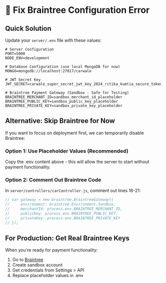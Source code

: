 # 🔧 Fix Braintree Configuration Error

## **Quick Solution**

Update your `server/.env` file with these values:

```env
# Server Configuration
PORT=5000
NODE_ENV=development

# Database Configuration (use local MongoDB for now)
MONGO=mongodb://localhost:27017/carwale

# JWT Secret Key
JWT_SECRET=carwale_super_secret_jwt_key_2024_ritika_kumtia_secure_token

# Braintree Payment Gateway (Sandbox - Safe for Testing)
BRAINTREE_MERCHANT_ID=sandbox_merchant_id_placeholder
BRAINTREE_PUBLIC_KEY=sandbox_public_key_placeholder
BRAINTREE_PRIVATE_KEY=sandbox_private_key_placeholder
```

## **Alternative: Skip Braintree for Now**

If you want to focus on deployment first, we can temporarily disable Braintree:

### **Option 1: Use Placeholder Values (Recommended)**
Copy the .env content above - this will allow the server to start without payment functionality.

### **Option 2: Comment Out Braintree Code**
In `server/controllers/carController.js`, comment out lines 16-21:

```javascript
// var gateway = new braintree.BraintreeGateway({
//     environment: braintree.Environment.Sandbox,
//     merchantId: process.env.BRAINTREE_MERCHANT_ID,
//     publicKey: process.env.BRAINTREE_PUBLIC_KEY,
//     privateKey: process.env.BRAINTREE_PRIVATE_KEY
// });
```

## **For Production: Get Real Braintree Keys**

When you're ready for payment functionality:

1. Go to [Braintree](https://www.braintreepayments.com/)
2. Create sandbox account
3. Get credentials from Settings > API
4. Replace placeholder values in .env